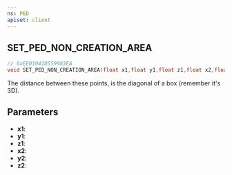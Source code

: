 ```yaml
---
ns: PED
apiset: client
---
```

## SET_PED_NON_CREATION_AREA

```c
// 0xEE01041D559983EA
void SET_PED_NON_CREATION_AREA(float x1,float y1,float z1,float x2,float y2,float z2);
```

The distance between these points, is the diagonal of a box (remember it's 3D).

## Parameters
* **x1**:
* **y1**:
* **z1**:
* **x2**:
* **y2**:
* **z2**:



